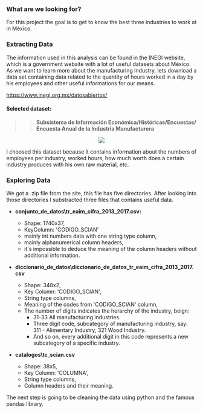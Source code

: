 ### What are we looking for?

For this project the goal is to get to know the best three industries to work at in México.

### Extracting Data

The information used in this analysis can be found in the INEGI website, which is a government website with a lot of useful datasets about México. As we want to learn more about the manufacturing industry, lets download a data set containing data related to the quantity of hours worked in a day by his employees and other useful informations for our means.

https://www.inegi.org.mx/datosabiertos/

#### Selected dataset:

>> **Subsistema de Información Económica/Históricas/Encuestas/ Encuesta Anual de la Industria Manufacturera**
<div align="center">
    <img src="https://i.ibb.co/VHqfPDw/1-1-INEGI.png">
</div>

I choosed this dataset because it contains information about the numbers of employees per industry, worked hours, how much worth does a certain industry produces with his own raw material, etc. 


### Exploring Data

We got a .zip file from the site, this file has five directories. After looking into those directories I substracted three files that contains useful data. 

 - **conjunto_de_datos\tr_eaim_cifra_2013_2017.csv:**
    
    - Shape: 1740x37,
    - KeyColumn: 'CODIGO_SCIAN'
    - mainly int numbers data with one string type column,
    - mainly alphanumerical column headers,
    - it's impossible to deduce the meaning of the column headers without additional information.
 - **diccionario_de_datos\diccionario_de_datos_tr_eaim_cifra_2013_2017.csv**

    - Shape: 348x2,
    - Key Column: 'CODIGO_SCIAN',
    - String type columns,
    - Meaning of the codes from 'CODIGO_SCIAN' column,
    - The number of digits indicates the herarchy of the industry, beign:
        - 31-33 All manufacturing industries.
        - Three digit code, subcategory of manufacturing industry, say: 311 - Alimentary Industry, 321 Wood Industry.
        - And so on, every additional digit in this code represents a new subcategory of a specific industry.
 - **catalogos\tc_scian.csv**

    - Shape: 38x5,
    - Key Column: 'COLUMNA',
    - String type columns,
    - Column headers and their meaning.

The next step is going to be cleaning the data using python and the famous pandas library.